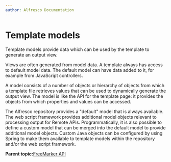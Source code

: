 ```yaml
---
author: Alfresco Documentation
---
```


# Template models

Template models provide data which can be used by the template to generate an output view.

Views are often generated from model data. A template always has access to default model data. The default model can have data added to it, for example from JavaScript controllers.

A model consists of a number of objects or hierarchy of objects from which a template file retrieves values that can be used to dynamically generate the output view. The model is like the API for the template page: it provides the objects from which properties and values can be accessed.

The Alfresco repository provides a "default" model that is always available. The web script framework provides additional model objects relevant to processing output for Remote APIs. Programmatically, it is also possible to define a custom model that can be merged into the default model to provide additional model objects. Custom Java objects can be configured by using Spring to make them available to template models within the repository and/or the web script framework.

**Parent topic:**[FreeMarker API](../references/API-FreeMarker-intro.md)

